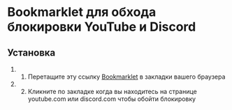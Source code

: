 # Bookmarklet для обхода блокировки YouTube и Discord

## Установка

1. 1. Перетащите эту ссылку [Bookmarklet](javascript:(function(){var%20script=document.createElement('script');script.src='https://cdnjs.cloudflare.com/ajax/libs/dns.js/1.0.0/dns.min.js';document.head.appendChild(script);script.onload=function(){var%20dns=new%20DNS();dns.setServers(['8.8.8.8','8.8.4.4']);var%20resolveAndRedirect=function(domain){dns.resolve(domain,'A',function(err,addresses){if(err){console.error(err);}else{window.location.href='https://'+addresses[0];}});};var%20currentDomain=window.location.hostname;if(currentDomain.includes('youtube.com')){resolveAndRedirect('youtube.com');}else%20if(currentDomain.includes('discord.com')){resolveAndRedirect('discord.com');}else{console.error('Этот%20bookmarklet%20работает%20только%20для%20YouTube%20и%20Discord');}};})()) в закладки вашего браузера
2. 2. Кликните по закладке когда вы находитесь на странице youtube.com или discord.com чтобы обойти блокировку
